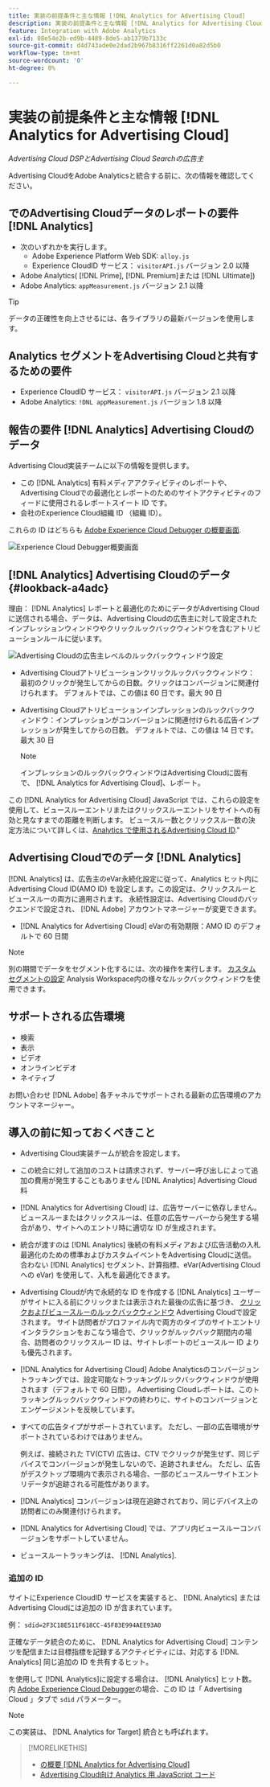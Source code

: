 ```yaml
---
title: 実装の前提条件と主な情報 [!DNL Analytics for Advertising Cloud]
description: 実装の前提条件と主な情報 [!DNL Analytics for Advertising Cloud]
feature: Integration with Adobe Analytics
exl-id: 08e54e2b-ed9b-4489-8de5-ab1379b7133c
source-git-commit: d4d743ade0e2dad2b967b8316ff2261d0a82d5b0
workflow-type: tm+mt
source-wordcount: '0'
ht-degree: 0%

---
```


# 実装の前提条件と主な情報 [!DNL Analytics for Advertising Cloud]

*Advertising Cloud DSPとAdvertising Cloud Searchの広告主*

Advertising CloudをAdobe Analyticsと統合する前に、次の情報を確認してください。

## でのAdvertising Cloudデータのレポートの要件 [!DNL Analytics]

* 次のいずれかを実行します。
   * Adobe Experience Platform Web SDK: `alloy.js`
   * Experience CloudID サービス： `visitorAPI.js` バージョン 2.0 以降
* Adobe Analytics( [!DNL Prime], [!DNL Premium]または [!DNL Ultimate])
* Adobe Analytics: `appMeasurement.js` バージョン 2.1 以降

>[!TIP]
>
>データの正確性を向上させるには、各ライブラリの最新バージョンを使用します。

## Analytics セグメントをAdvertising Cloudと共有するための要件

* Experience CloudID サービス： `visitorAPI.js` バージョン 2.1 以降
* Adobe Analytics: `!DNL appMeasurement.js` バージョン 1.8 以降

## 報告の要件 [!DNL Analytics] Advertising Cloudのデータ

Advertising Cloud実装チームに以下の情報を提供します。

* この [!DNL Analytics] 有料メディアアクティビティのレポートや、Advertising Cloudでの最適化とレポートのためのサイトアクティビティのフィードに使用されるレポートスイート ID です。
* 会社のExperience Cloud組織 ID （組織 ID）。

これらの ID はどちらも [Adobe Experience Cloud Debugger の概要画面](https://experienceleague.adobe.com/docs/debugger/using/run-debugger.html).

![Experience Cloud Debugger概要画面](/help/integrations/assets/a4adc-debugger-summary.png)

## [!DNL Analytics] Advertising Cloudのデータ {#lookback-a4adc}

理由： [!DNL Analytics] レポートと最適化のためにデータがAdvertising Cloudに送信される場合、データは、Advertising Cloudの広告主に対して設定されたインプレッションウィンドウやクリックルックバックウィンドウを含むアトリビューションルールに従います。

![Advertising Cloudの広告主レベルのルックバックウィンドウ設定](/help/integrations/assets/a4adc-lookbacks.png)

* Advertising Cloudアトリビューションクリックルックバックウィンドウ：最初のクリックが発生してからの日数。クリックはコンバージョンに関連付けられます。 デフォルトでは、この値は 60 日です。最大 90 日
* Advertising Cloudアトリビューションインプレッションのルックバックウィンドウ：インプレッションがコンバージョンに関連付けられる広告インプレッションが発生してからの日数。 デフォルトでは、この値は 14 日です。最大 30 日

   >[!NOTE]
   >
   > インプレッションのルックバックウィンドウはAdvertising Cloudに固有で、 [!DNL Analytics for Advertising Cloud]、レポート。

この [!DNL Analytics for Advertising Cloud] JavaScript では、これらの設定を使用して、ビュースルーエントリまたはクリックスルーエントリをサイトへの有効と見なすまでの距離を判断します。 ビュースルー数とクリックスルー数の決定方法について詳しくは、[Analytics で使用されるAdvertising Cloud ID](ids.md).&quot;

## Advertising Cloudでのデータ [!DNL Analytics]

[!DNL Analytics] は、広告主のeVar永続化設定に従って、Analytics ヒット内にAdvertising Cloud ID(AMO ID) を設定します。この設定は、クリックスルーとビュースルーの両方に適用されます。 永続性設定は、Advertising Cloudのバックエンドで設定され、 [!DNL Adobe] アカウントマネージャーが変更できます。

* [!DNL Analytics for Advertising Cloud] eVarの有効期限：AMO ID のデフォルトで 60 日間

>[!NOTE]
>
>別の期間でデータをセグメント化するには、次の操作を実行します。 [カスタムセグメントの設定](https://experienceleague.adobe.com/docs/analytics/components/segmentation/segmentation-workflow/seg-build.html) Analysis Workspace内の様々なルックバックウィンドウを使用できます。

## サポートされる広告環境

* 検索
* 表示
* ビデオ
* オンラインビデオ
* ネイティブ

お問い合わせ [!DNL Adobe] 各チャネルでサポートされる最新の広告環境のアカウントマネージャー。

## 導入の前に知っておくべきこと

* Advertising Cloud実装チームが統合を設定します。

* この統合に対して追加のコストは請求されず、サーバー呼び出しによって追加の費用が発生することもありません [!DNL Analytics] Advertising Cloud料

* [!DNL Analytics for Advertising Cloud] は、広告サーバーに依存しません。ビュースルーまたはクリックスルーは、任意の広告サーバーから発生する場合があり、サイトへのエントリ時に適切な ID が生成されます。

* 統合が渡すのは [!DNL Analytics] 後続の有料メディアおよび広告活動の入札最適化のための標準およびカスタムイベントをAdvertising Cloudに送信。 合わない [!DNL Analytics] セグメント、計算指標、eVar(Advertising Cloudへの eVar) を使用して、入札を最適化できます。

* Advertising Cloudが内で永続的な ID を作成する [!DNL Analytics] ユーザーがサイトに入る前にクリックまたは表示された最後の広告に基づき、 [クリックおよびビュースルーのルックバックウィンドウ](#lookback-a4adc) Advertising Cloudで設定されます。 サイト訪問者がプロファイル内で両方のタイプのサイトエントリインタラクションをおこなう場合で、クリックがルックバック期間内の場合、訪問者のクリックスルー ID は、サイトレポートのビュースルー ID よりも優先されます。

* [!DNL Analytics for Advertising Cloud] Adobe Analyticsのコンバージョントラッキングでは、設定可能なトラッキングルックバックウィンドウが使用されます（デフォルトで 60 日間）。 Advertising Cloudレポートは、このトラッキングルックバックウィンドウの終わりに、サイトのコンバージョンとエンゲージメントを反映しています。

* すべての広告タイプがサポートされています。 ただし、一部の広告環境がサポートされているわけではありません。

   例えば、接続された TV(CTV) 広告は、CTV でクリックが発生せず、同じデバイスでコンバージョンが発生しないので、追跡されません。 ただし、広告がデスクトップ環境内で表示される場合、一部のビュースルーサイトエントリデータが追跡される可能性があります。

* [!DNL Analytics] コンバージョンは現在追跡されており、同じデバイス上の訪問者にのみ関連付けられます。

* [!DNL Analytics for Advertising Cloud] では、アプリ内ビュースルーコンバージョンをサポートしていません。

* ビュースルートラッキングは、 [!DNL Analytics].

### 追加の ID

サイトにExperience CloudID サービスを実装すると、 [!DNL Analytics] またはAdvertising Cloudには追加の ID が含まれています。

例： `sdid=2F3C18E511F618CC-45F83E994AEE93A0`

正確なデータ統合のために、 [!DNL Analytics for Advertising Cloud] コンテンツを配信または目標指標を記録するアクティビティには、対応する [!DNL Analytics] 同じ追加の ID を共有するヒット。

を使用して [!DNL Analytics]に設定する場合は、 [!DNL Analytics] ヒット数。 内 [Adobe Experience Cloud Debugger](https://experienceleague.adobe.com/docs/debugger/using/experience-cloud-debugger.html)の場合、この ID は「 Advertising Cloud 」タブで `sdid` パラメーター。

>[!NOTE]
>
> この実装は、 [!DNL Analytics for Target] 統合とも呼ばれます。

>[!MORELIKETHIS]
>
>* [の概要 [!DNL Analytics for Advertising Cloud]](overview.md)
>* [Advertising Cloud向け Analytics 用 JavaScript コード](/help/integrations/analytics/javascript.md)

